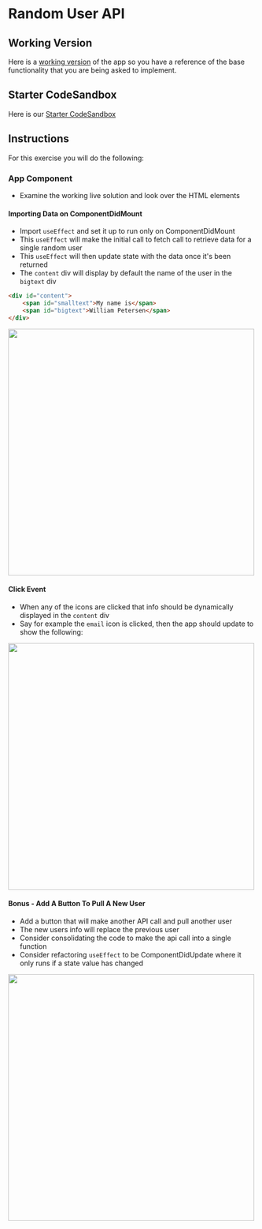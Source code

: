 # Random User API

## Working Version

Here is a [working version](https://tfj8s.csb.app/) of the app so you have a reference of the base functionality that you are being asked to implement.

## Starter CodeSandbox

Here is our [Starter CodeSandbox](https://codesandbox.io/s/random-user-starter-xtpup?file=/src/App.js)

## Instructions

For this exercise you will do the following:

### App Component

- Examine the working live solution and look over the HTML elements

#### Importing Data on ComponentDidMount

- Import `useEffect` and set it up to run only on ComponentDidMount
- This `useEffect` will make the initial call to fetch call to retrieve data for a single random user
- This `useEffect` will then update state with the data once it's been returned
- The `content` div will display by default the name of the user in the `bigtext` div

```html
<div id="content">
    <span id="smalltext">My name is</span>
    <span id="bigtext">William Petersen</span>
</div>
```

<img src="https://i.imgur.com/WYR7xv3.png" width=500/>

#### Click Event

- When any of the icons are clicked that info should be dynamically displayed in the `content` div
- Say for example the `email` icon is clicked, then the app should update to show the following:

<img src="https://i.imgur.com/rISz9vU.png" width=500/>

#### Bonus - Add A Button To Pull A New User

- Add a button that will make another API call and pull another user
- The new users info will replace the previous user
- Consider consolidating the code to make the api call into a single function
- Consider refactoring `useEffect` to be ComponentDidUpdate where it only runs if a state value has changed

<img src="https://i.imgur.com/wOSW8hx.png" width=500/>
